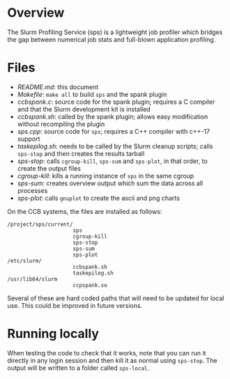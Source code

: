 # Overview

The Slurm Profiling Service (sps) is a lightweight job profiler which bridges the gap between numerical job stats and full-blown application profiling.

# Files

- *README.md*: this document
- *Makefile*: `make all` to build `sps` and the spank plugin
- *ccbspank.c*: source code for the spank plugin; requires a C compiler and that the Slurm development kit is installed
- *ccbspank.sh*: called by the spank plugin; allows easy modification without recompiling the plugin
- *sps.cpp*: source code for `sps`; requires a C++ compiler with c++-17 support
- *taskepilog.sh*: needs to be called by the Slurm cleanup scripts; calls `sps-stop` and then creates the results tarball
- *sps-stop*: calls `cgroup-kill`, `sps-sum` and `sps-plot`, in that order, to create the output files
- *cgroup-kill*: kills a running instance of `sps` in the same cgroup
- *sps-sum*: creates overview output which sum the data across all processes
- *sps-plot*: calls `gnuplot` to create the ascii and png charts

On the CCB systems, the files are installed as follows:

```
/project/sps/current/
                     sps
                     cgroup-kill
                     sps-stop
                     sps-sum
                     sps-plot
/etc/slurm/
                     ccbspank.sh
                     taskepilog.sh
/usr/lib64/slurm
                     ccpspank.so
```

Several of these are hard coded paths that will need to be updated for local use. This could be improved in future versions.

# Running locally

When testing the code to check that it works, note that you can run it directly in any login session and then kill it as normal using `sps-stop`. The output will be written to a folder called `sps-local`.
